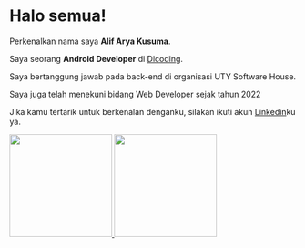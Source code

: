 # Halo semua! 

Perkenalkan nama saya **Alif Arya Kusuma**.<br>

Saya seorang **Android Developer** di [Dicoding](https://www.dicoding.com/).<br>

Saya bertanggung jawab pada back-end di organisasi UTY Software House. <br>

Saya juga telah menekuni bidang Web Developer sejak tahun 2022<br>

Jika kamu tertarik untuk berkenalan denganku, silakan ikuti akun [Linkedin](https://www.linkedin.com/in/alif-arya-26b31b284/)ku ya.


<p align="left">
<a href="https://github.com/aliftheprogramer">
  <img height="180em" src="https://github-readme-stats-eight-theta.vercel.app/api?username=aliftheprogramer&show_icons=true&theme=algolia&include_all_commits=true&count_private=true"/>
  <img height="180em" src="https://github-readme-stats-eight-theta.vercel.app/api/top-langs/?username=aliftheprogramer&layout=compact&theme=algolia"/>
</a>
</p>
